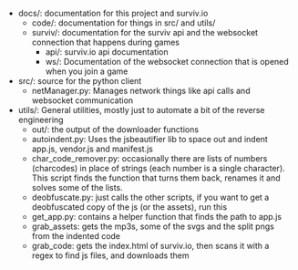  * docs/: documentation for this project and surviv.io
   * code/: documentation for things in src/ and utils/
   * surviv/: documentation for the surviv api and the websocket connection that happens during games
     * api/: surviv.io api documentation
     * ws/: Documentation of the websocket connection that is opened when you join a game
 * src/: source for the python client
   * netManager.py: Manages network things like api calls and websocket communication
 * utils/: General utilities, mostly just to automate a bit of the reverse engineering
    * out/: the output of the downloader functions
    * autoindent.py: Uses the jsbeautifier lib to space out and indent app.js, vendor.js and manifest.js
    * char_code_remover.py: occasionally there are lists of numbers (charcodes) in place of strings (each number is a single character). This script finds the function that turns them back, renames it and solves some of the lists.
    * deobfuscate.py: just calls the other scripts, if you want to get a deobfuscated copy of the js (or the assets), run this
    * get_app.py: contains a helper function that finds the path to app.js
    * grab_assets: gets the mp3s, some of the svgs and the split pngs from the indented code
    * grab_code: gets the index.html of surviv.io, then scans it with a regex to find js files, and downloads them
   